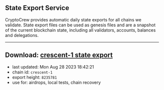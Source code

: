 ## State Export Service
CryptoCrew provides automatic daily state exports for all chains we validate. State export files can be used as genesis files and are a snapshot of the current blockchain state, including all validators, accounts, balances and delegations.

---
**Download: [crescent-1 state export](https://dl.ccvalidators.com/SERVICE/crescent/crescent-1_export_8235781.json)**
---

- last updated: Mon Aug 28 2023 18:42:21
- chain id: `crescent-1`
- export height: `8235781`
- use for: airdrops, local tests, chain recovery
